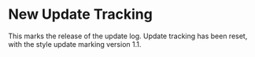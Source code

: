 # New Update Tracking

This marks the release of the update log. Update tracking has been reset, with the style update marking version 1.1.

